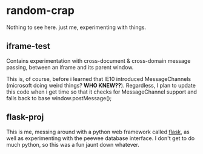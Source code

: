 random-crap
===========

Nothing to see here.  just me, experimenting with things.

iframe-test
-----------
Contains experimentation with cross-document & cross-domain message passing, between an iframe and its parent window.

This is, of course, before i learned that IE10 introduced MessageChannels (microsoft doing weird things?  **WHO KNEW??**).  Regardless, I plan to update this code when i get time so that it checks for MessageChannel support and falls back to base window.postMessage();

flask-proj
----------
This is me, messing around with a python web framework called [flask](http://flask.pocoo.org/), as well as experimenting with the peewee database interface.  I don't get to do much python, so this was a fun jaunt down whatever.

